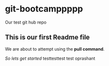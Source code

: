 # git-bootcamppppp
Our test git hub repo
## This is our first Readme file

We are about to attempt using the  **pull command**.

*So lets get started*
testtesttest test oprashant

